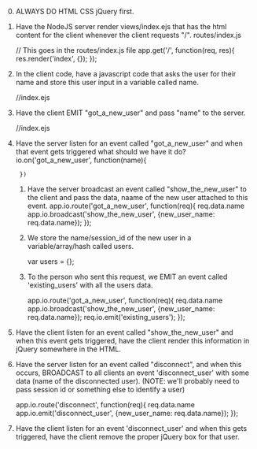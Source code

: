 0. ALWAYS DO HTML CSS jQuery first.

1. Have the NodeJS server render views/index.ejs that has the html content for the client whenever the client requests "/".
    routes/index.js

    // This goes in the routes/index.js file
    app.get('/', function(req, res){
        res.render('index', {});
    });

2. In the client code, have a javascript code that asks the user for their name and store this user input in a variable called name.

    //index.ejs
    <script>
        var name = prompt("what is your name?");
    </script>

3. Have the client EMIT "got_a_new_user" and pass "name" to the server.

    //index.ejs
    <script>
        var name = prompt("What is your name?");
        io = io.connect();
        io.emit('got_a_new_user', {name: name});
    </script>


4. Have the server listen for an event called "got_a_new_user" and when that event gets triggered what should we have it do?
    io.on('got_a_new_user', function(name){
        
        })
    1. Have the server broadcast an event called "show_the_new_user" to the client and pass the data, naame of the new user attached to this event.
        app.io.route('got_a_new_user', function(req){
            req.data.name
            app.io.broadcast('show_the_new_user', {new_user_name: req.data.name});
            });
    2. We store the name/session_id of the new user in a variable/array/hash called users.

        var users = {};


    3. To the person who sent this request, we EMIT an event called 'existing_users' with all the users data.

        app.io.route('got_a_new_user', function(req){
            req.data.name
            app.io.broadcast('show_the_new_user', {new_user_name: req.data.name});
            req.io.emit('existing_users');
            });


5. Have the client listen for an event called "show_the_new_user" and when this event gets triggered, have the client render this information in jQuery somewhere in the HTML.

    <script>
        var name = prompt("What is your name?");
        io = io.connect();
        io.emit('got_a_new_user', {name: name});

        io.on('got_a_new_user', function(data){
            //render this info to HTML
        })
    </script>




6. Have the server listen for an event called  "disconnect", and when this occurs, BROADCAST to all clients an event 'disconnect_user' with some data (name of the disconnected user). (NOTE: we'll probably need to pass session id or something else to identify a user)

    app.io.route('disconnect', function(req){
        req.data.name
        app.io.emit('disconnect_user', {new_user_name: req.data.name});
    });


7. Have the client listen for an event 'disconnect_user' and when this gets triggered, have the client remove the proper jQuery box for that user.

    <script>
        var name = prompt("What is your name?");
        io = io.connect();
        io.emit('got_a_new_user', {name: name});

        io.on('got_a_new_user', function(data){
            //render this info to HTML
        })
        io.on('disconnect_user', function(data){
            //remove jQuery box for that user that disconnected
        })
    </script>
